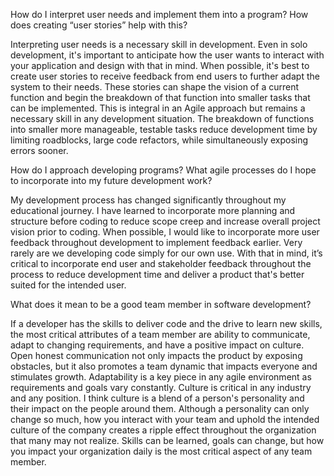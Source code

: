 How do I interpret user needs and implement them into a program? How does creating “user stories” help with this?

Interpreting user needs is a necessary skill in development. Even in solo development, it's important to anticipate how the user wants to interact with your application and design with that in mind. 
When possible, it's best to create user stories to receive feedback from end users to further adapt the system to their needs. These stories can shape the vision of a current function and begin 
the breakdown of that function into smaller tasks that can be implemented. This is integral in an Agile approach but remains a necessary skill in any development situation. The breakdown of functions into 
smaller more manageable, testable tasks reduce development time by limiting roadblocks, large code refactors, while simultaneously exposing errors sooner. 

How do I approach developing programs? What agile processes do I hope to incorporate into my future development work?

My development process has changed significantly throughout my educational journey. I have learned to incorporate more planning and structure before coding to reduce scope creep and increase overall 
project vision prior to coding. When possible, I would like to incorporate more user feedback throughout development to implement feedback earlier. Very rarely are we developing code simply for our own use.
With that in mind, it’s critical to incorporate end user and stakeholder feedback throughout the process to reduce development time and deliver a product that's better suited for the intended user. 

What does it mean to be a good team member in software development?

If a developer has the skills to deliver code and the drive to learn new skills, the most critical attributes of a team member are ability to communicate, adapt to changing requirements, 
and have a positive impact on culture. Open honest communication not only impacts the product by exposing obstacles, but it also promotes a team dynamic that impacts everyone and stimulates growth. Adaptability
is a key piece in any agile environment as requirements and goals vary constantly. Culture is critical in any industry and any position. I think culture is a blend of a person's personality and their 
impact on the people around them. Although a personality can only change so much, how you interact with your team and uphold the intended culture of the company creates a ripple effect throughout
the organization that many may not realize. Skills can be learned, goals can change, but how you impact your organization daily is the most critical aspect of any team member.
